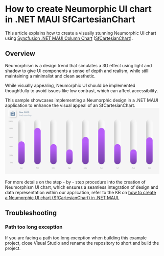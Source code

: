 # How to create Neumorphic UI chart in .NET MAUI SfCartesianChart
This article explains how to create a visually stunning Neumorphic UI chart using [Syncfusion .NET MAUI Column Chart](https://help.syncfusion.com/maui/cartesian-charts/column) ([SfCartesianChart](https://help.syncfusion.com/maui/cartesian-charts/getting-started)).

## Overview
Neumorphism is a design trend that simulates a 3D effect using light and shadow to give UI components a sense of depth and realism, while still maintaining a minimalist and clean aesthetic.

While visually appealing, Neumorphic UI should be implemented thoughtfully to avoid issues like low contrast, which can affect accessibility.

This sample showcases implementing a Neumorphic design in a .NET MAUI application to enhance the visual appeal of an SfCartesianChart.
![Sample output screenshot of SfCartesianChart with Neumorphic UI](image.png)

For more details on the step - by - step procedure into the creation of Neumorphism UI chart, which ensures a seamless integration of design and data representation within our application, refer to the KB on [how to create a Neumorphic UI chart (SfCartesianChart) in .NET MAUI.](https://support.syncfusion.com/kb/article/15491/how-to-create-the-neumorphic-ui-chart-using-net-maui-chart-sfcartesianchart)

## Troubleshooting
### Path too long exception
If you are facing a path too long exception when building this example project, close Visual Studio and rename the repository to short and build the project.